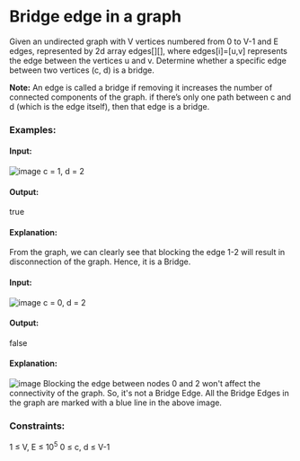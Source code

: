 # Bridge edge in a graph
Given an undirected graph with V vertices numbered from 0 to V-1 and E edges, represented by 2d array edges[][], where edges[i]=[u,v] represents the edge between the vertices u and v. Determine whether a specific edge between two vertices (c, d) is a bridge.

**Note:**
An edge is called a bridge if removing it increases the number of connected components of the graph.
if there’s only one path between c and d (which is the edge itself), then that edge is a bridge.

### Examples:
#### Input:
![image](https://github.com/user-attachments/assets/a687f661-de32-463c-bc3b-c15c6ebf2c69)
c = 1, d = 2
#### Output:
true
#### Explanation:
From the graph, we can clearly see that blocking the edge 1-2 will result in disconnection of the graph.
Hence, it is a Bridge.

#### Input:
![image](https://github.com/user-attachments/assets/fec57112-5dc1-4b0d-97d4-e289126720ea)
c = 0, d = 2
#### Output:
false
#### Explanation:
![image](https://github.com/user-attachments/assets/23292159-dde5-4df7-bde6-fc306fa62aec)
Blocking the edge between nodes 0 and 2 won't affect the connectivity of the graph.
So, it's not a Bridge Edge. All the Bridge Edges in the graph are marked with a blue line in the above image.

### Constraints:
1 ≤ V, E ≤ $`10^5`$
0 ≤ c, d ≤ V-1
